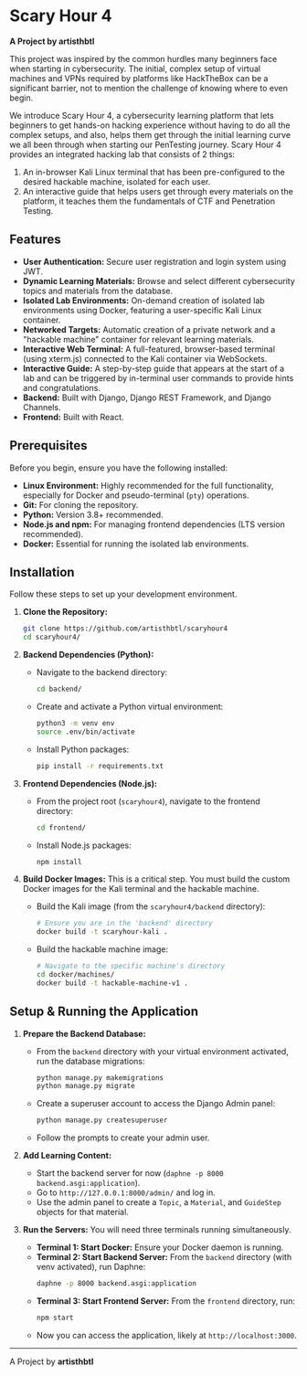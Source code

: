 # Scary Hour 4

**A Project by artisthbtl**

This project was inspired by the common hurdles many beginners face when starting in cybersecurity. The initial, complex setup of virtual machines and VPNs required by platforms like HackTheBox can be a significant barrier, not to mention the challenge of knowing where to even begin.

We introduce Scary Hour 4, a cybersecurity learning platform that lets beginners to get hands-on hacking experience without having to do all the complex setups, and also, helps them get through the initial learning curve we all been through when starting our PenTesting journey. Scary Hour 4 provides an integrated hacking lab that consists of 2 things:
1. An in-browser Kali Linux terminal that has been pre-configured to the desired hackable machine, isolated for each user.
2. An interactive guide that helps users get through every materials on the platform, it teaches them the fundamentals of CTF and Penetration Testing.

## Features

* **User Authentication:** Secure user registration and login system using JWT.
* **Dynamic Learning Materials:** Browse and select different cybersecurity topics and materials from the database.
* **Isolated Lab Environments:** On-demand creation of isolated lab environments using Docker, featuring a user-specific Kali Linux container.
* **Networked Targets:** Automatic creation of a private network and a "hackable machine" container for relevant learning materials.
* **Interactive Web Terminal:** A full-featured, browser-based terminal (using xterm.js) connected to the Kali container via WebSockets.
* **Interactive Guide:** A step-by-step guide that appears at the start of a lab and can be triggered by in-terminal user commands to provide hints and congratulations.
* **Backend:** Built with Django, Django REST Framework, and Django Channels.
* **Frontend:** Built with React.

## Prerequisites

Before you begin, ensure you have the following installed:

* **Linux Environment:** Highly recommended for the full functionality, especially for Docker and pseudo-terminal (`pty`) operations.
* **Git:** For cloning the repository.
* **Python:** Version 3.8+ recommended.
* **Node.js and npm:** For managing frontend dependencies (LTS version recommended).
* **Docker:** Essential for running the isolated lab environments.

## Installation

Follow these steps to set up your development environment.

1.  **Clone the Repository:**
    ```bash
    git clone https://github.com/artisthbtl/scaryhour4
    cd scaryhour4/
    ```

2.  **Backend Dependencies (Python):**
    * Navigate to the backend directory:
        ```bash
        cd backend/
        ```
    * Create and activate a Python virtual environment:
        ```bash
        python3 -m venv env
        source .env/bin/activate
        ```
    * Install Python packages:
        ```bash
        pip install -r requirements.txt
        ```

3.  **Frontend Dependencies (Node.js):**
    * From the project root (`scaryhour4`), navigate to the frontend directory:
        ```bash
        cd frontend/
        ```
    * Install Node.js packages:
        ```bash
        npm install
        ```

4.  **Build Docker Images:**
    This is a critical step. You must build the custom Docker images for the Kali terminal and the hackable machine.
    * Build the Kali image (from the `scaryhour4/backend` directory):
        ```bash
        # Ensure you are in the 'backend' directory
        docker build -t scaryhour-kali .
        ```
    * Build the hackable machine image:
        ```bash
        # Navigate to the specific machine's directory
        cd docker/machines/
        docker build -t hackable-machine-v1 .
        ```

## Setup & Running the Application

1.  **Prepare the Backend Database:**
    * From the `backend` directory with your virtual environment activated, run the database migrations:
        ```bash
        python manage.py makemigrations
        python manage.py migrate
        ```
    * Create a superuser account to access the Django Admin panel:
        ```bash
        python manage.py createsuperuser
        ```
    * Follow the prompts to create your admin user.

2.  **Add Learning Content:**
    * Start the backend server for now (`daphne -p 8000 backend.asgi:application`).
    * Go to `http://127.0.0.1:8000/admin/` and log in.
    * Use the admin panel to create a `Topic`, a `Material`, and `GuideStep` objects for that material.

3.  **Run the Servers:**
    You will need three terminals running simultaneously.
    * **Terminal 1: Start Docker:** Ensure your Docker daemon is running.
    * **Terminal 2: Start Backend Server:** From the `backend` directory (with venv activated), run Daphne:
        ```bash
        daphne -p 8000 backend.asgi:application
        ```
    * **Terminal 3: Start Frontend Server:** From the `frontend` directory, run:
        ```bash
        npm start
        ```
    * Now you can access the application, likely at `http://localhost:3000`.

---
A Project by **artisthbtl**